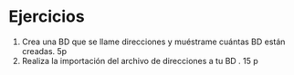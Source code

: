 # Ejercicios

1. Crea una BD que se llame direcciones y muéstrame cuántas BD están creadas. 5p
2. Realiza la importación del archivo de direcciones a tu BD  . 15 p